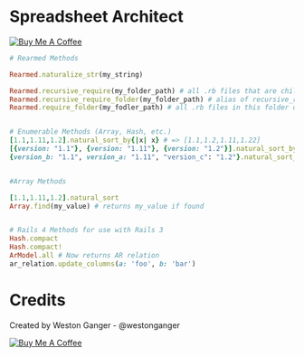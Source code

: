 # Spreadsheet Architect
<a href="https://www.paypal.com/cgi-bin/webscr?cmd=_donations&business=VKY8YAWAS5XRQ&lc=CA&item_name=Weston%20Ganger&item_number=rearmed_rb&currency_code=USD&bn=PP%2dDonationsBF%3abtn_donate_SM%2egif%3aNonHostedGuest" target="_blank" title="Buy Me A Coffee"><img src="https://www.paypalobjects.com/en_US/i/btn/btn_donate_SM.gif" alt="Buy Me A Coffee"/></a>

```ruby
# Rearmed Methods

Rearmed.naturalize_str(my_string)

Rearmed.recursive_require(my_folder_path) # all .rb files that are children of this folder
Rearmed.recursive_require_folder(my_folder_path) # alias of recursive_require
Rearmed.require_folder(my_fodler_path) # all .rb files in this folder only


# Enumerable Methods (Array, Hash, etc.)
[1.1,1.11,1.2].natural_sort_by{|x| x} # => [1.1,1.2,1.11,1.22]
[{version: "1.1"}, {version: "1.11"}, {version: "1.2"}].natural_sort_by{|x| x[:version]} # => [{version: "1.1"}, {version: "1.2"}, {version: "1.11"}, {version: "1.22"}]
{version_b: "1.1", version_a: "1.11", "version_c": "1.2"}.natural_sort_by{|x| x[1]} # => {version_b: "1.1", version_c: "1.2", "version_a": "1.11"}


#Array Methods

[1.1,1.11,1.2].natural_sort
Array.find(my_value) # returns my_value if found


# Rails 4 Methods for use with Rails 3
Hash.compact
Hash.compact!
ArModel.all # Now returns AR relation
ar_relation.update_columns(a: 'foo', b: 'bar')
```


# Credits
Created by Weston Ganger - @westonganger

<a href="https://www.paypal.com/cgi-bin/webscr?cmd=_donations&business=VKY8YAWAS5XRQ&lc=CA&item_name=Weston%20Ganger&item_number=rearmed_rb&currency_code=USD&bn=PP%2dDonationsBF%3abtn_donate_SM%2egif%3aNonHostedGuest" target="_blank" title="Buy Me A Coffee"><img src="https://www.paypalobjects.com/en_US/i/btn/btn_donate_SM.gif" alt="Buy Me A Coffee"/></a>
